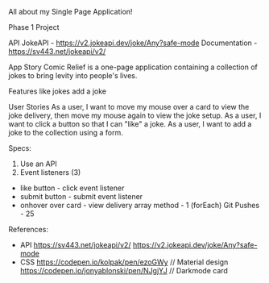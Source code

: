 All about my Single Page Application!

Phase 1 Project

API
JokeAPI - https://v2.jokeapi.dev/joke/Any?safe-mode Documentation - https://sv443.net/jokeapi/v2/

App Story
Comic Relief is a one-page application containing a collection of jokes to bring levity into people's lives.

Features
like jokes
add a joke

User Stories
As a user, I want to move my mouse over a card to view the joke delivery, then move my mouse again to view the joke setup.
As a user, I want to click a button so that I can "like" a joke.
As a user, I want to add a joke to the collection using a form.

Specs: 
1. Use an API
2. Event listeners (3)
- like button - click event listener
- submit button  - submit event listener
- onhover over card - view delivery 
array method - 1 (forEach)
Git Pushes - 25

References:
- API
  https://sv443.net/jokeapi/v2/
  https://v2.jokeapi.dev/joke/Any?safe-mode
- CSS
  https://codepen.io/kolpak/pen/ezoGWy // Material design
  https://codepen.io/jonyablonski/pen/NJgjYJ // Darkmode card
